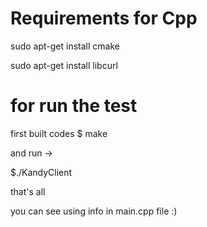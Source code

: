 # Requirements for Cpp

sudo apt-get install cmake

sudo apt-get install libcurl

# for run the test

first built codes
$ make

and run ->

$./KandyClient 

that's all

you can see using info in main.cpp file :)
